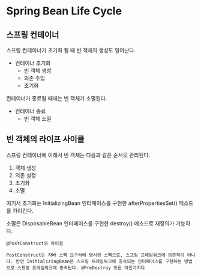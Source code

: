 # Spring Bean Life Cycle

## 스프링 컨테이너
스프링 컨테이너가 초기화 될 때 빈 객체의 생성도 일어난다.
- 컨테이너 초기화
    - 빈 객체 생성
    - 의존 주입
    - 초기화

컨테이너가 종료될 때에는 빈 객체가 소멸된다.
- 컨테이너 종료
    - 빈 객체 소멸

## 빈 객체의 라이프 사이클
스프링 컨테이너에 이해서 빈 객체는 다음과 같은 순서로 관리된다.
1. 객체 생성
2. 의존 설정
3. 초기화
4. 소멸

여기서 초기화는 InitializingBean 인터페이스를 구현한 afterPropertiesSet() 메소드를 가리킨다.

소멸은 DisposableBean 인터페이스를 구현한 destroy() 메소드로 재정의가 가능하다. 

```
@PostConstruct와 차이점

PostConstruct는 자바 스펙 요구서에 명시된 스펙으로, 스프링 프레임워크에 의존적이 아니다. 반면 InitializingBean은 스프링 프레임워크에 종속되는 인터페이스를 구현하는 방법으로 스프링 프레임워크에 종속된다. @PreDestroy 또한 마찬가지다
```

